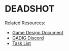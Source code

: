 # DEADSHOT

Related Resources:
- [Game Design Document](https://docs.google.com/document/d/1QdKZxTnIKTKwcTZ2nbGv7KDmX_u6qaSaaa1EfZkCS04/edit?usp=sharing)
- [GADIG Discord](https://discord.gg/Ha5BGC4fCt)
- [Task List](https://github.com/orgs/gmuGADIG/projects/11)